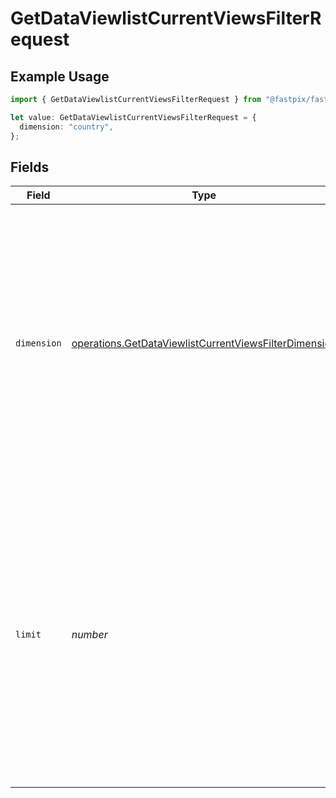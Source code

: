 # GetDataViewlistCurrentViewsFilterRequest

## Example Usage

```typescript
import { GetDataViewlistCurrentViewsFilterRequest } from "@fastpix/fastpix-node/models/operations";

let value: GetDataViewlistCurrentViewsFilterRequest = {
  dimension: "country",
};
```

## Fields

| Field                                                                                                                                                                                                                                    | Type                                                                                                                                                                                                                                     | Required                                                                                                                                                                                                                                 | Description                                                                                                                                                                                                                              | Example                                                                                                                                                                                                                                  |
| ---------------------------------------------------------------------------------------------------------------------------------------------------------------------------------------------------------------------------------------- | ---------------------------------------------------------------------------------------------------------------------------------------------------------------------------------------------------------------------------------------- | ---------------------------------------------------------------------------------------------------------------------------------------------------------------------------------------------------------------------------------------- | ---------------------------------------------------------------------------------------------------------------------------------------------------------------------------------------------------------------------------------------- | ---------------------------------------------------------------------------------------------------------------------------------------------------------------------------------------------------------------------------------------- |
| `dimension`                                                                                                                                                                                                                              | [operations.GetDataViewlistCurrentViewsFilterDimension](../../models/operations/getdataviewlistcurrentviewsfilterdimension.md)                                                                                                           | :heavy_minus_sign:                                                                                                                                                                                                                       | The dimension to group and breakdown the concurrent viewers data by.<br/>This determines how the results will be categorized and aggregated.<br/>Choose from geographic, content, technical, or behavioral dimensions.<br/>              | country                                                                                                                                                                                                                                  |
| `limit`                                                                                                                                                                                                                                  | *number*                                                                                                                                                                                                                                 | :heavy_minus_sign:                                                                                                                                                                                                                       | Maximum number of results to return. Controls the number of dimension values<br/>that will be included in the response. Useful for pagination and performance.<br/>Higher limits provide more detailed breakdowns but may impact response time.<br/> | 10                                                                                                                                                                                                                                       |